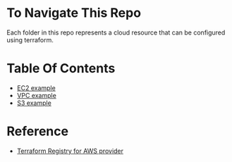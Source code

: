# To Navigate This Repo
Each folder in this repo represents a cloud resource that can be configured using terraform.

# Table Of Contents
*  [EC2 example](ec2/README.md)
*  [VPC example](vpc/README.md)
*  [S3 example](s3/README.md)

# Reference
*  [Terraform Registry for AWS provider](https://registry.terraform.io/providers/hashicorp/aws/latest/docs)
